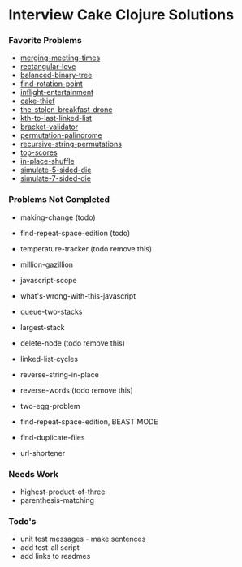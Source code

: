 # Interview Cake Clojure Solutions

### Favorite Problems
- [merging-meeting-times](merging-meeting-times/)
- [rectangular-love](rectangular-love/)
- [balanced-binary-tree](balanced-binary-tree/)
- [find-rotation-point](find-rotation-point/)
- [inflight-entertainment](inflight-entertainment/)
- [cake-thief](cake-thief/)
- [the-stolen-breakfast-drone](the-stolen-breakfast-drone/)
- [kth-to-last-linked-list](kth-to-last-linked-list/)
- [bracket-validator](bracket-validator/)
- [permutation-palindrome](permutation-palindrome/)
- [recursive-string-permutations](recursive-string-permutations/)
- [top-scores](top-scores/)
- [in-place-shuffle](in-place-shuffle/)
- [simulate-5-sided-die](simulate-5-sided-die/)
- [simulate-7-sided-die](simulate-7-sided-die/)

### Problems Not Completed
- making-change (todo)
- find-repeat-space-edition (todo)

- temperature-tracker (todo remove this)
- million-gazillion
- javascript-scope
- what's-wrong-with-this-javascript
- queue-two-stacks
- largest-stack
- delete-node (todo remove this)
- linked-list-cycles
- reverse-string-in-place
- reverse-words (todo remove this)
- two-egg-problem
- find-repeat-space-edition, BEAST MODE
- find-duplicate-files
- url-shortener

### Needs Work
- highest-product-of-three
- parenthesis-matching

### Todo's
- unit test messages - make sentences
- add test-all script
- add links to readmes
